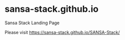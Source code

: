 # sansa-stack.github.io
Sansa Stack Landing Page

Please visit https://sansa-stack.github.io/SANSA-Stack/
